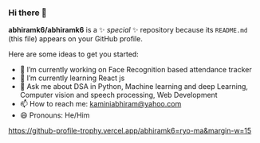 ### Hi there 👋


**abhiramk6/abhiramk6** is a ✨ _special_ ✨ repository because its `README.md` (this file) appears on your GitHub profile.

Here are some ideas to get you started:

- 🔭 I’m currently working on Face Recognition based attendance tracker
- 🌱 I’m currently learning React js
- 💬 Ask me about DSA in Python, Machine learning and deep Learning, Computer vision and speech processing, Web Development
- 📫 How to reach me: kaminiabhiram@yahoo.com
- 😄 Pronouns: He/Him

https://github-profile-trophy.vercel.app/abhiramk6=ryo-ma&margin-w=15
<!-- -->
